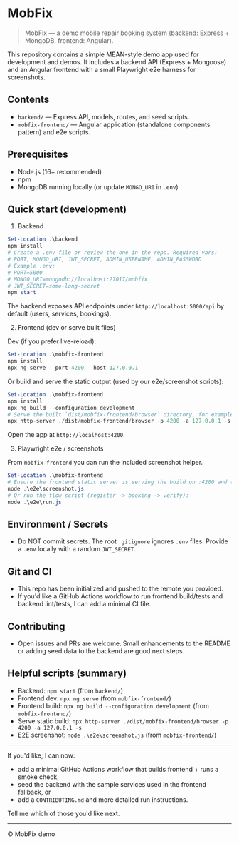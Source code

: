 # MobFix

> MobFix — a demo mobile repair booking system (backend: Express + MongoDB, frontend: Angular).

This repository contains a simple MEAN-style demo app used for development and demos. It includes a backend API (Express + Mongoose) and an Angular frontend with a small Playwright e2e harness for screenshots.

## Contents
- `backend/` — Express API, models, routes, and seed scripts.
- `mobfix-frontend/` — Angular application (standalone components pattern) and e2e scripts.

## Prerequisites
- Node.js (16+ recommended)
- npm
- MongoDB running locally (or update `MONGO_URI` in `.env`)

## Quick start (development)

1. Backend

```powershell
Set-Location .\backend
npm install
# Create a .env file or review the one in the repo. Required vars:
# PORT, MONGO_URI, JWT_SECRET, ADMIN_USERNAME, ADMIN_PASSWORD
# Example .env:
# PORT=5000
# MONGO_URI=mongodb://localhost:27017/mobfix
# JWT_SECRET=some-long-secret
npm start
```

The backend exposes API endpoints under `http://localhost:5000/api` by default (users, services, bookings).

2. Frontend (dev or serve built files)

Dev (if you prefer live-reload):

```powershell
Set-Location .\mobfix-frontend
npm install
npx ng serve --port 4200 --host 127.0.0.1
```

Or build and serve the static output (used by our e2e/screenshot scripts):

```powershell
Set-Location .\mobfix-frontend
npm install
npx ng build --configuration development
# Serve the built `dist/mobfix-frontend/browser` directory, for example:
npx http-server ./dist/mobfix-frontend/browser -p 4200 -a 127.0.0.1 -s
```

Open the app at `http://localhost:4200`.

3. Playwright e2e / screenshots

From `mobfix-frontend` you can run the included screenshot helper.

```powershell
Set-Location .\mobfix-frontend
# Ensure the frontend static server is serving the build on :4200 and the backend is running
node .\e2e\screenshot.js
# Or run the flow script (register -> booking -> verify):
node .\e2e\run.js
```

## Environment / Secrets
- Do NOT commit secrets. The root `.gitignore` ignores `.env` files. Provide a `.env` locally with a random `JWT_SECRET`.

## Git and CI
- This repo has been initialized and pushed to the remote you provided.
- If you'd like a GitHub Actions workflow to run frontend build/tests and backend lint/tests, I can add a minimal CI file.

## Contributing
- Open issues and PRs are welcome. Small enhancements to the README or adding seed data to the backend are good next steps.

## Helpful scripts (summary)
- Backend: `npm start` (from `backend/`)
- Frontend dev: `npx ng serve` (from `mobfix-frontend/`)
- Frontend build: `npx ng build --configuration development` (from `mobfix-frontend/`)
- Serve static build: `npx http-server ./dist/mobfix-frontend/browser -p 4200 -a 127.0.0.1 -s`
- E2E screenshot: `node .\e2e\screenshot.js` (from `mobfix-frontend/`)

---

If you'd like, I can now:
- add a minimal GitHub Actions workflow that builds frontend + runs a smoke check,
- seed the backend with the sample services used in the frontend fallback, or
- add a `CONTRIBUTING.md` and more detailed run instructions.

Tell me which of those you'd like next.

---
© MobFix demo
